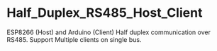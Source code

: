 # Half_Duplex_RS485_Host_Client
ESP8266 (Host) and Arduino (Client) Half duplex communication over RS485. Support Multiple clients on single bus. 

